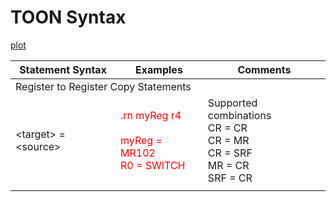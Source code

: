 # TOON Syntax

[plot](./table.svg)

<table><thead>
  <tr>
    <th>Statement Syntax</th>
    <th>Examples</th>
    <th>Comments</th>
  </tr></thead>
<tbody>
  <tr>
    <td colspan="3">Register to Register Copy Statements</td>
  </tr>
  <tr>
    <td>&lt;target&gt; = &lt;source&gt;</td>
    <td style="color:red;">.rn myReg r4<br><br>myReg = MR102<br>R0 = SWITCH</td>
    <td>Supported combinations<br>CR = CR<br>CR = MR<br>CR = SRF<br>MR = CR<br>SRF = CR</td>
  </tr>
  <tr>
    <td></td>
    <td></td>
    <td></td>
  </tr>
</tbody>
</table>